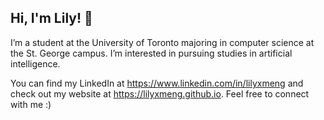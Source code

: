 <h2>Hi, I'm Lily! 👋</h2>

I’m a student at the University of Toronto majoring in computer science at the St. George campus. I’m interested in pursuing studies in artificial intelligence.

<!-- <h2>Additional Information</h2> -->
<p>You can find my LinkedIn at <a href="https://www.linkedin.com/in/lilyxmeng">https://www.linkedin.com/in/lilyxmeng</a> and check out my website at <a href="https://lilyxmeng.github.io/">https://lilyxmeng.github.io</a>. Feel free to connect with me :)</p>

<!-- ![Lily's github stats](https://github-readme-stats.vercel.app/api?username=LilyxMeng) -->

 

<!--
**LilyxMeng/LilyxMeng** is a ✨ _special_ ✨ repository because its `README.md` (this file) appears on your GitHub profile.

Here are some ideas to get you started:

- 🔭 I’m currently working on ...
- 🌱 I’m currently learning ...
- 👯 I’m looking to collaborate on ...
- 🤔 I’m looking for help with ...
- 💬 Ask me about ...
- 📫 How to reach me: ...
- 😄 Pronouns: ...
- ⚡ Fun fact: ...
-->
